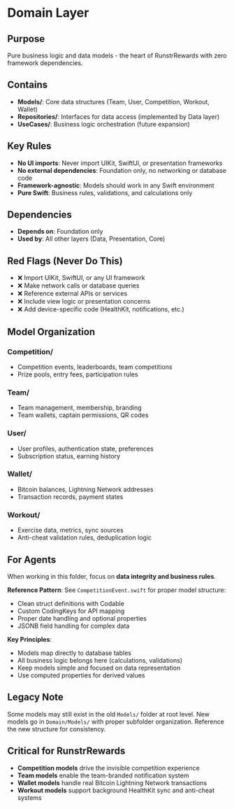 # Domain Layer

## Purpose
Pure business logic and data models - the heart of RunstrRewards with zero framework dependencies.

## Contains
- **Models/**: Core data structures (Team, User, Competition, Workout, Wallet)
- **Repositories/**: Interfaces for data access (implemented by Data layer)
- **UseCases/**: Business logic orchestration (future expansion)

## Key Rules
- **No UI imports**: Never import UIKit, SwiftUI, or presentation frameworks
- **No external dependencies**: Foundation only, no networking or database code
- **Framework-agnostic**: Models should work in any Swift environment
- **Pure Swift**: Business rules, validations, and calculations only

## Dependencies
- **Depends on**: Foundation only
- **Used by**: All other layers (Data, Presentation, Core)

## Red Flags (Never Do This)
- ❌ Import UIKit, SwiftUI, or any UI framework
- ❌ Make network calls or database queries
- ❌ Reference external APIs or services
- ❌ Include view logic or presentation concerns
- ❌ Add device-specific code (HealthKit, notifications, etc.)

## Model Organization

### Competition/
- Competition events, leaderboards, team competitions
- Prize pools, entry fees, participation rules

### Team/
- Team management, membership, branding
- Team wallets, captain permissions, QR codes

### User/
- User profiles, authentication state, preferences
- Subscription status, earning history

### Wallet/
- Bitcoin balances, Lightning Network addresses
- Transaction records, payment states

### Workout/
- Exercise data, metrics, sync sources
- Anti-cheat validation rules, deduplication logic

## For Agents
When working in this folder, focus on **data integrity and business rules**.

**Reference Pattern**: See `CompetitionEvent.swift` for proper model structure:
- Clean struct definitions with Codable
- Custom CodingKeys for API mapping
- Proper date handling and optional properties
- JSONB field handling for complex data

**Key Principles**:
- Models map directly to database tables
- All business logic belongs here (calculations, validations)
- Keep models simple and focused on data representation
- Use computed properties for derived values

## Legacy Note
Some models may still exist in the old `Models/` folder at root level. New models go in `Domain/Models/` with proper subfolder organization. Reference the new structure for consistency.

## Critical for RunstrRewards
- **Competition models** drive the invisible competition experience
- **Team models** enable the team-branded notification system  
- **Wallet models** handle real Bitcoin Lightning Network transactions
- **Workout models** support background HealthKit sync and anti-cheat systems